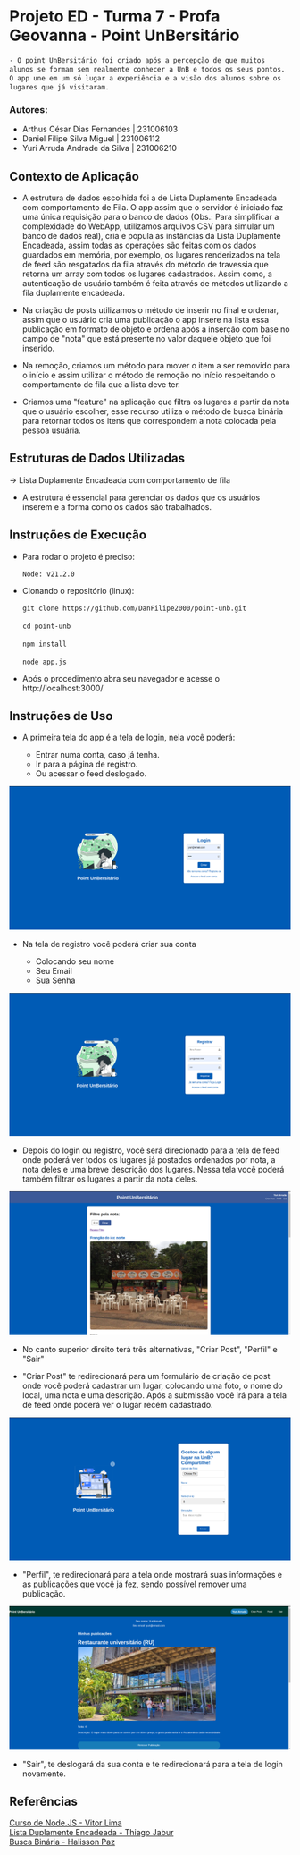 
# Projeto ED - Turma 7 - Profa Geovanna - Point UnBersitário
    - O point UnBersitário foi criado após a percepção de que muitos alunos se formam sem realmente conhecer a UnB e todos os seus pontos. O app une em um só lugar a experiência e a visão dos alunos sobre os lugares que já visitaram.


### Autores:

- Arthus César Dias Fernandes | 231006103
- Daniel Filipe Silva Miguel | 231006112
- Yuri Arruda Andrade da Silva | 231006210


## Contexto de Aplicação

- A estrutura de dados escolhida foi a de Lista Duplamente Encadeada com comportamento de Fila. O app assim que o servidor é iniciado faz uma única requisição para o banco de dados (Obs.: Para simplificar a complexidade do WebApp, utilizamos arquivos CSV para simular um banco de dados real), cria e popula as instâncias da Lista Duplamente Encadeada, assim todas as operações são feitas com os dados guardados em memória, por exemplo, os lugares renderizados na tela de feed são resgatados da fila através do método de travessia que retorna um array com todos os lugares cadastrados. Assim como, a autenticação de usuário também é feita através de métodos utilizando a fila duplamente encadeada.

- Na criação de posts utilizamos o método de inserir no final e ordenar, assim que o usuário cria uma publicação o app insere na lista essa publicação em formato de objeto e ordena após a inserção com base no campo de "nota" que está presente no valor daquele objeto que foi inserido.

- Na remoção, criamos um método para mover o item a ser removido para o início e assim utilizar o método de remoção no início respeitando o comportamento de fila que a lista deve ter.

- Criamos uma "feature" na aplicação que filtra os lugares a partir da nota que o usuário escolher, esse recurso utiliza o método de busca binária para retornar todos os itens que correspondem a nota colocada pela pessoa usuária.


## Estruturas de Dados Utilizadas

-> Lista Duplamente Encadeada com comportamento de fila

- A estrutura é essencial para gerenciar os dados que os usuários inserem e a forma como os dados são trabalhados.
## Instruções de Execução

- Para rodar o projeto é preciso:

    ```
    Node: v21.2.0
    ```

- Clonando o repositório (linux):

    ```
    git clone https://github.com/DanFilipe2000/point-unb.git

    cd point-unb

    npm install

    node app.js
    ```
    
- Após o procedimento abra seu navegador e acesse o http://localhost:3000/
## Instruções de Uso

- A primeira tela do app é a tela de login, nela você poderá:

    - Entrar numa conta, caso já tenha.
    - Ir para a página de registro.
    - Ou acessar o feed deslogado.

![Tela de Login](./readmeimgs/tela_login.png)

- Na tela de registro você poderá criar sua conta

    - Colocando seu nome
    - Seu Email
    - Sua Senha

![Tela de Registro](./readmeimgs/registro.png)

- Depois do login ou registro, você será direcionado para a tela de feed onde poderá ver todos os lugares já postados ordenados por nota, a nota deles e uma breve descrição dos lugares. Nessa tela você poderá também filtrar os lugares a partir da nota deles.

![Tela de Feed](./readmeimgs/feed-logado.png)

- No canto superior direito terá três alternativas, "Criar Post", "Perfil" e "Sair"

- "Criar Post" te redirecionará para um formulário de criação de post onde você poderá cadastrar um lugar, colocando uma foto, o nome do local, uma nota e uma descrição. Após a submissão você irá para a tela de feed onde poderá ver o lugar recém cadastrado.

![Tela de Feed](./readmeimgs/cadastra-lugar.png)

- "Perfil", te redirecionará para a tela onde mostrará suas informações e as publicações que você já fez, sendo possível remover uma publicação.

![Tela de Feed](./readmeimgs/perfil.png)

- "Sair", te deslogará da sua conta e te redirecionará para a tela de login novamente.
## Referências

[Curso de Node.JS - Vitor Lima](https://www.youtube.com/watch?v=LLqq6FemMNQ&list=PLJ_KhUnlXUPtbtLwaxxUxHqvcNQndmI4B)<br>
[Lista Duplamente Encadeada - Thiago Jabur](https://www.youtube.com/watch?v=wqzUPt6DIwk)<br>
[Busca Binária - Halisson Paz](https://www.youtube.com/watch?v=EgLE5HwRy_M)
